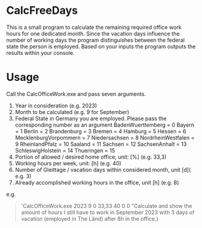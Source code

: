 # CalcFreeDays

This is a small program to calculate the remaining required office work hours for one dedicated month.
Since the vacation days influence the number of working days the program distinguishes between the federal state the person is employed.
Based on your inputs the program outputs the results within your console.

# Usage 

Call the CalcOfficeWork.exe and pass seven arguments. 

1. Year in consideration (e.g. 2023)
2. Month to be calculated (e.g. 9 for September)
3. Federal State in Germany you are employed. Please pass the corresponding number as an argument 
      BadenWuerttemberg     = 0
      Bayern                = 1
      Berlin                = 2
      Brandenburg           = 3
      Bremen                = 4
      Hamburg               = 5
      Hessen                = 6
      MecklenburgVorpommern = 7
      Niedersachsen         = 8
      NordrheinWestfalen    = 9
      RheinlandPfalz        = 10
      Saaland               = 11
      Sachsen               = 12
      SachsenAnhalt         = 13
      SchleswigHolstein     = 14
      Thueringen            = 15
4. Portion of allowed / desired home office, unit: [%] (e.g. 33,3)
5. Working hours per week, unit: [h] (e.g. 40)
6. Number of Gleittage / vacation days within considered month, unit [d]( e.g. 3)
7. Already accomplished working hours in the office, unit [h] (e.g. 8)

e.g. 
>'CalcOfficeWork.exe 2023 9 0 33,33 40 0 0
"Calculate and show the amount of hours I still have to work in September 2023 with 3 days of vacation (employed in The Länd) after 8h in the office.)

